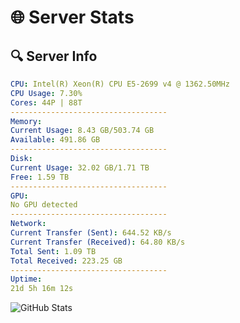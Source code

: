 # 🌐 Server Stats
## 🔍 Server Info
```yaml
CPU: Intel(R) Xeon(R) CPU E5-2699 v4 @ 1362.50MHz
CPU Usage: 7.30%
Cores: 44P | 88T
-----------------------------------
Memory:
Current Usage: 8.43 GB/503.74 GB
Available: 491.86 GB
-----------------------------------
Disk:
Current Usage: 32.02 GB/1.71 TB
Free: 1.59 TB
-----------------------------------
GPU:
No GPU detected
-----------------------------------
Network:
Current Transfer (Sent): 644.52 KB/s
Current Transfer (Received): 64.80 KB/s
Total Sent: 1.09 TB
Total Received: 223.25 GB
-----------------------------------
Uptime:
21d 5h 16m 12s
```
![GitHub Stats](https://img.shields.io/badge/Updated-2025-05-10_22:25:00-blue)
